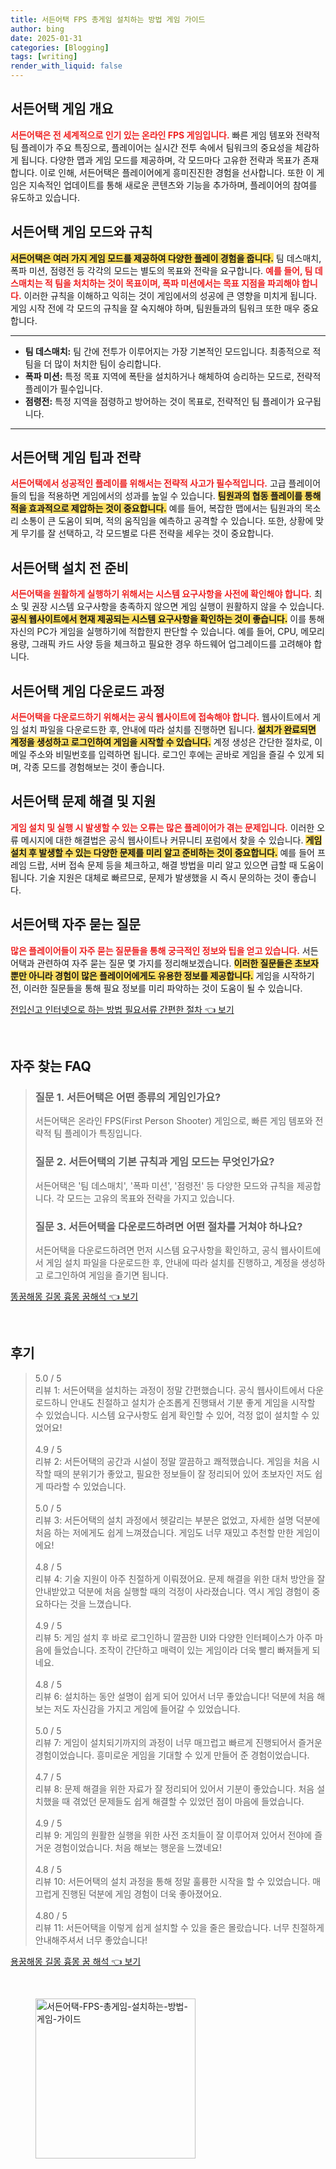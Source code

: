 ```yaml
---
title: 서든어택 FPS 총게임 설치하는 방법 게임 가이드
author: bing
date: 2025-01-31
categories: [Blogging]
tags: [writing]
render_with_liquid: false
---
```



<h2 id='서든어택_게임_개요'>서든어택 게임 개요</h2>

<p><b><span style="color: #ee2323;">서든어택은 전 세계적으로 인기 있는 온라인 FPS 게임입니다.</span></b> 빠른 게임 템포와 전략적 팀 플레이가 주요 특징으로, 플레이어는 실시간 전투 속에서 팀워크의 중요성을 체감하게 됩니다. 다양한 맵과 게임 모드를 제공하며, 각 모드마다 고유한 전략과 목표가 존재합니다. 이로 인해, 서든어택은 플레이어에게 흥미진진한 경험을 선사합니다. 또한 이 게임은 지속적인 업데이트를 통해 새로운 콘텐츠와 기능을 추가하며, 플레이어의 참여를 유도하고 있습니다.</p>

<h2 id='서든어택_게임_모드와_규칙'>서든어택 게임 모드와 규칙</h2>

<p><b><span style="background-color: #ffe066;">서든어택은 여러 가지 게임 모드를 제공하여 다양한 플레이 경험을 줍니다.</span></b> 팀 데스매치, 폭파 미션, 점령전 등 각각의 모드는 별도의 목표와 전략을 요구합니다. <b><span style="color: #ee2323;">예를 들어, 팀 데스매치는 적 팀을 처치하는 것이 목표이며, 폭파 미션에서는 목표 지점을 파괴해야 합니다.</span></b> 이러한 규칙을 이해하고 익히는 것이 게임에서의 성공에 큰 영향을 미치게 됩니다. 게임 시작 전에 각 모드의 규칙을 잘 숙지해야 하며, 팀원들과의 팀워크 또한 매우 중요합니다.</p>

<hr />

<ul>
    <li><b>팀 데스매치:</b> 팀 간에 전투가 이루어지는 가장 기본적인 모드입니다. 최종적으로 적팀을 더 많이 처치한 팀이 승리합니다.</li>
    <li><b>폭파 미션:</b> 특정 목표 지역에 폭탄을 설치하거나 해체하여 승리하는 모드로, 전략적 플레이가 필수입니다.</li>
    <li><b>점령전:</b> 특정 지역을 점령하고 방어하는 것이 목표로, 전략적인 팀 플레이가 요구됩니다.</li>
</ul>

<hr />

<h2 id='서든어택_게임_팁과_전략'>서든어택 게임 팁과 전략</h2>

<p><b><span style="color: #ee2323;">서든어택에서 성공적인 플레이를 위해서는 전략적 사고가 필수적입니다.</span></b> 고급 플레이어들의 팁을 적용하면 게임에서의 성과를 높일 수 있습니다. <b><span style="background-color: #ffe066;">팀원과의 협동 플레이를 통해 적을 효과적으로 제압하는 것이 중요합니다.</span></b> 예를 들어, 복잡한 맵에서는 팀원과의 목소리 소통이 큰 도움이 되며, 적의 움직임을 예측하고 공격할 수 있습니다. 또한, 상황에 맞게 무기를 잘 선택하고, 각 모드별로 다른 전략을 세우는 것이 중요합니다.</p>

<h2 id='서든어택_설치_전_준비'>서든어택 설치 전 준비</h2>

<p><b><span style="color: #ee2323;">서든어택을 원활하게 실행하기 위해서는 시스템 요구사항을 사전에 확인해야 합니다.</span></b> 최소 및 권장 시스템 요구사항을 충족하지 않으면 게임 실행이 원활하지 않을 수 있습니다. <b><span style="background-color: #ffe066;">공식 웹사이트에서 현재 제공되는 시스템 요구사항을 확인하는 것이 좋습니다.</span></b> 이를 통해 자신의 PC가 게임을 실행하기에 적합한지 판단할 수 있습니다. 예를 들어, CPU, 메모리 용량, 그래픽 카드 사양 등을 체크하고 필요한 경우 하드웨어 업그레이드를 고려해야 합니다.</p>

<h2 id='서든어택_게임_다운로드_과정'>서든어택 게임 다운로드 과정</h2>

<p><b><span style="color: #ee2323;">서든어택을 다운로드하기 위해서는 공식 웹사이트에 접속해야 합니다.</span></b> 웹사이트에서 게임 설치 파일을 다운로드한 후, 안내에 따라 설치를 진행하면 됩니다. <b><span style="background-color: #ffe066;">설치가 완료되면 계정을 생성하고 로그인하여 게임을 시작할 수 있습니다.</span></b> 계정 생성은 간단한 절차로, 이메일 주소와 비밀번호를 입력하면 됩니다. 로그인 후에는 곧바로 게임을 즐길 수 있게 되며, 각종 모드를 경험해보는 것이 좋습니다.</p>

<h2 id='서든어택_문제_해결_및_지원'>서든어택 문제 해결 및 지원</h2>

<p><b><span style="color: #ee2323;">게임 설치 및 실행 시 발생할 수 있는 오류는 많은 플레이어가 겪는 문제입니다.</span></b> 이러한 오류 메시지에 대한 해결법은 공식 웹사이트나 커뮤니티 포럼에서 찾을 수 있습니다. <b><span style="background-color: #ffe066;">게임 설치 후 발생할 수 있는 다양한 문제를 미리 알고 준비하는 것이 중요합니다.</span></b> 예를 들어 프레임 드랍, 서버 접속 문제 등을 체크하고, 해결 방법을 미리 알고 있으면 급할 때 도움이 됩니다. 기술 지원은 대체로 빠르므로, 문제가 발생했을 시 즉시 문의하는 것이 좋습니다.</p>

<h2 id='서든어택_자주_묻는_질문'>서든어택 자주 묻는 질문</h2>

<p><b><span style="color: #ee2323;">많은 플레이어들이 자주 묻는 질문들을 통해 궁극적인 정보와 팁을 얻고 있습니다.</span></b> 서든어택과 관련하여 자주 묻는 질문 몇 가지를 정리해보겠습니다. <b><span style="background-color: #ffe066;">이러한 질문들은 초보자뿐만 아니라 경험이 많은 플레이어에게도 유용한 정보를 제공합니다.</span></b> 게임을 시작하기 전, 이러한 질문들을 통해 필요 정보를 미리 파악하는 것이 도움이 될 수 있습니다.</p>


<p><a class="click-button" title="전입신고 인터넷으로 하는 방법 필요서류 간편한 절차" href="https://24nara.github.io/posts/%EC%A0%84%EC%9E%85%EC%8B%A0%EA%B3%A0-%EC%9D%B8%ED%84%B0%EB%84%B7%EC%9C%BC%EB%A1%9C-%ED%95%98%EB%8A%94-%EB%B0%A9%EB%B2%95-%ED%95%84%EC%9A%94%EC%84%9C%EB%A5%98-%EA%B0%84%ED%8E%B8%ED%95%9C-%EC%A0%88%EC%B0%A8/" rel="dofollow">전입신고 인터넷으로 하는 방법 필요서류 간편한 절차 👈 보기</a></p><br>
<h2 id='자주_찾는_FAQ'>자주 찾는 FAQ</h2>
<div itemscope="" itemtype="https://schema.org/FAQPage"> 
<blockquote> 
<div itemscope="" itemprop="mainEntity" itemtype="https://schema.org/Question"> 
<h3 itemprop="name">질문 1. 서든어택은 어떤 종류의 게임인가요?</h3> 
<div itemscope="" itemprop="acceptedAnswer" itemtype="https://schema.org/Answer"> 
<span itemprop="text"> 
<p>서든어택은 온라인 FPS(First Person Shooter) 게임으로, 빠른 게임 템포와 전략적 팀 플레이가 특징입니다.</p> 
</span> 
</div> 
</div> 

<div itemscope="" itemprop="mainEntity" itemtype="https://schema.org/Question"> 
<h3 itemprop="name">질문 2. 서든어택의 기본 규칙과 게임 모드는 무엇인가요?</h3> 
<div itemscope="" itemprop="acceptedAnswer" itemtype="https://schema.org/Answer"> 
<span itemprop="text"> 
<p>서든어택은 '팀 데스매치', '폭파 미션', '점령전' 등 다양한 모드와 규칙을 제공합니다. 각 모드는 고유의 목표와 전략을 가지고 있습니다.</p> 
</span> 
</div> 
</div> 

<div itemscope="" itemprop="mainEntity" itemtype="https://schema.org/Question"> 
<h3 itemprop="name">질문 3. 서든어택을 다운로드하려면 어떤 절차를 거쳐야 하나요?</h3> 
<div itemscope="" itemprop="acceptedAnswer" itemtype="https://schema.org/Answer"> 
<span itemprop="text"> 
<p>서든어택을 다운로드하려면 먼저 시스템 요구사항을 확인하고, 공식 웹사이트에서 게임 설치 파일을 다운로드한 후, 안내에 따라 설치를 진행하고, 계정을 생성하고 로그인하여 게임을 즐기면 됩니다.</p> 
</span> 
</div> 
</div> 
</blockquote> 
</div>
<p><a class="click-button" title="똥꿈해몽 길몽 흉몽 꿈해석" href="https://24nara.github.io/posts/%EB%98%A5%EA%BF%88%ED%95%B4%EB%AA%BD-%EA%B8%B8%EB%AA%BD-%ED%9D%89%EB%AA%BD-%EA%BF%88%ED%95%B4%EC%84%9D/" rel="dofollow">똥꿈해몽 길몽 흉몽 꿈해석 👈 보기</a></p><br>
<h2 id='후기'>후기</h2>
<div itemscope itemtype="https://schema.org/Product">
  <blockquote>
  <div itemprop="review" itemscope itemtype="https://schema.org/Review">
      <div itemprop="reviewRating" itemscope itemtype="https://schema.org/Rating"> <span itemprop="ratingValue">5.0</span> / <span itemprop="bestRating">5</span> </div>
      <span itemprop="reviewBody">리뷰 1: 서든어택을 설치하는 과정이 정말 간편했습니다. 공식 웹사이트에서 다운로드하니 안내도 친절하고 설치가 순조롭게 진행돼서 기분 좋게 게임을 시작할 수 있었습니다. 시스템 요구사항도 쉽게 확인할 수 있어, 걱정 없이 설치할 수 있었어요!</span>
  </div>
  <br>
  <div itemprop="review" itemscope itemtype="https://schema.org/Review">
      <div itemprop="reviewRating" itemscope itemtype="https://schema.org/Rating"> <span itemprop="ratingValue">4.9</span> / <span itemprop="bestRating">5</span> </div>
      <span itemprop="reviewBody">리뷰 2: 서든어택의 공간과 시설이 정말 깔끔하고 쾌적했습니다. 게임을 처음 시작할 때의 분위기가 좋았고, 필요한 정보들이 잘 정리되어 있어 초보자인 저도 쉽게 따라할 수 있었습니다.</span>
  </div>
  <br>
  <div itemprop="review" itemscope itemtype="https://schema.org/Review">
      <div itemprop="reviewRating" itemscope itemtype="https://schema.org/Rating"> <span itemprop="ratingValue">5.0</span> / <span itemprop="bestRating">5</span> </div>
      <span itemprop="reviewBody">리뷰 3: 서든어택의 설치 과정에서 헷갈리는 부분은 없었고, 자세한 설명 덕분에 처음 하는 저에게도 쉽게 느껴졌습니다. 게임도 너무 재밌고 추천할 만한 게임이에요!</span>
  </div>
  <br>
  <div itemprop="review" itemscope itemtype="https://schema.org/Review">
      <div itemprop="reviewRating" itemscope itemtype="https://schema.org/Rating"> <span itemprop="ratingValue">4.8</span> / <span itemprop="bestRating">5</span> </div>
      <span itemprop="reviewBody">리뷰 4: 기술 지원이 아주 친절하게 이뤄졌어요. 문제 해결을 위한 대처 방안을 잘 안내받았고 덕분에 처음 실행할 때의 걱정이 사라졌습니다. 역시 게임 경험이 중요하다는 것을 느꼈습니다.</span>
  </div>
  <br>
  <div itemprop="review" itemscope itemtype="https://schema.org/Review">
      <div itemprop="reviewRating" itemscope itemtype="https://schema.org/Rating"> <span itemprop="ratingValue">4.9</span> / <span itemprop="bestRating">5</span> </div>
      <span itemprop="reviewBody">리뷰 5: 게임 설치 후 바로 로그인하니 깔끔한 UI와 다양한 인터페이스가 아주 마음에 들었습니다. 조작이 간단하고 매력이 있는 게임이라 더욱 빨리 빠져들게 되네요.</span>
  </div>
  <br>
  <div itemprop="review" itemscope itemtype="https://schema.org/Review">
      <div itemprop="reviewRating" itemscope itemtype="https://schema.org/Rating"> <span itemprop="ratingValue">4.8</span> / <span itemprop="bestRating">5</span> </div>
      <span itemprop="reviewBody">리뷰 6: 설치하는 동안 설명이 쉽게 되어 있어서 너무 좋았습니다! 덕분에 처음 해보는 저도 자신감을 가지고 게임에 들어갈 수 있었습니다.</span>
  </div>
  <br>
  <div itemprop="review" itemscope itemtype="https://schema.org/Review">
      <div itemprop="reviewRating" itemscope itemtype="https://schema.org/Rating"> <span itemprop="ratingValue">5.0</span> / <span itemprop="bestRating">5</span> </div>
      <span itemprop="reviewBody">리뷰 7: 게임이 설치되기까지의 과정이 너무 매끄럽고 빠르게 진행되어서 즐거운 경험이었습니다. 흥미로운 게임을 기대할 수 있게 만들어 준 경험이었습니다.</span>
  </div>
  <br>
  <div itemprop="review" itemscope itemtype="https://schema.org/Review">
      <div itemprop="reviewRating" itemscope itemtype="https://schema.org/Rating"> <span itemprop="ratingValue">4.7</span> / <span itemprop="bestRating">5</span> </div>
      <span itemprop="reviewBody">리뷰 8: 문제 해결을 위한 자료가 잘 정리되어 있어서 기분이 좋았습니다. 처음 설치했을 때 겪었던 문제들도 쉽게 해결할 수 있었던 점이 마음에 들었습니다.</span>
  </div>
  <br>
  <div itemprop="review" itemscope itemtype="https://schema.org/Review">
      <div itemprop="reviewRating" itemscope itemtype="https://schema.org/Rating"> <span itemprop="ratingValue">4.9</span> / <span itemprop="bestRating">5</span> </div>
      <span itemprop="reviewBody">리뷰 9: 게임의 원활한 실행을 위한 사전 조치들이 잘 이루어져 있어서 전야에 즐거운 경험이었습니다. 처음 해보는 행운을 느꼈네요!</span>
  </div>
  <br>
  <div itemprop="review" itemscope itemtype="https://schema.org/Review">
      <div itemprop="reviewRating" itemscope itemtype="https://schema.org/Rating"> <span itemprop="ratingValue">4.8</span> / <span itemprop="bestRating">5</span> </div>
      <span itemprop="reviewBody">리뷰 10: 서든어택의 설치 과정을 통해 정말 훌륭한 시작을 할 수 있었습니다. 매끄럽게 진행된 덕분에 게임 경험이 더욱 좋아졌어요.</span>
  </div>
  <br>
  <div itemprop="review" itemscope itemtype="https://schema.org/Review">
      <div itemprop="reviewRating" itemscope itemtype="https://schema.org/Rating"> <span itemprop="ratingValue">4.80</span> / <span itemprop="bestRating">5</span> </div>
      <span itemprop="reviewBody">리뷰 11: 서든어택을 이렇게 쉽게 설치할 수 있을 줄은 몰랐습니다. 너무 친절하게 안내해주셔서 너무 좋았습니다!</span>
  </div>
  </blockquote>
</div>
<p><a class="click-button" title="용꿈해몽 길몽 흉몽 꿈 해석" href="https://24nara.github.io/posts/%EC%9A%A9%EA%BF%88%ED%95%B4%EB%AA%BD-%EA%B8%B8%EB%AA%BD-%ED%9D%89%EB%AA%BD-%EA%BF%88-%ED%95%B4%EC%84%9D/" rel="dofollow">용꿈해몽 길몽 흉몽 꿈 해석 👈 보기</a></p><br>
<figure class="image"><img src="https://24nara.github.io/assets/img/thumbnail/서든어택-FPS-총게임-설치하는-방법-게임-가이드.webp" alt="서든어택-FPS-총게임-설치하는-방법-게임-가이드" width="256" height="256"></figure>